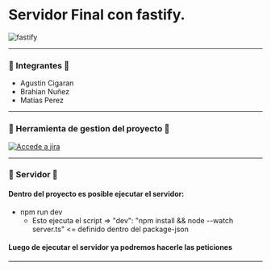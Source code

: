 # Servidor Final con fastify.
![fastify](https://d2ooyrflu7lhqd.cloudfront.net/fastify_fb_share_image_07b6e6860853c758_c74e8381af.png?format=auto)
___
### 🙋 Integrantes 🙋
  -  Agustin Cigaran
  -  Brahian Nuñez
  -  Matias Perez
___
### 📎 Herramienta de gestion del proyecto 📎
[![Accede a jira](https://expansionyeconomia.com/wp-content/uploads/2025/01/jira-1024x531.webp)](https://webdev-cnp.atlassian.net/jira/software/projects/PBF/boards/67)
___
### 📡 Servidor 📡
#### Dentro del proyecto es posible ejecutar el servidor:

 - npm run dev
   - Esto ejecuta el script =>  "dev": "npm install && node --watch server.ts" <= definido dentro del package-json
#### Luego de ejecutar el servidor ya podremos hacerle las peticiones
___

